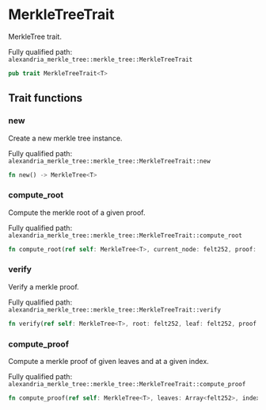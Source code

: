 # MerkleTreeTrait

MerkleTree trait.

Fully qualified path: `alexandria_merkle_tree::merkle_tree::MerkleTreeTrait`

```rust
pub trait MerkleTreeTrait<T>
```

## Trait functions

### new

Create a new merkle tree instance.

Fully qualified path: `alexandria_merkle_tree::merkle_tree::MerkleTreeTrait::new`

```rust
fn new() -> MerkleTree<T>
```


### compute_root

Compute the merkle root of a given proof.

Fully qualified path: `alexandria_merkle_tree::merkle_tree::MerkleTreeTrait::compute_root`

```rust
fn compute_root(ref self: MerkleTree<T>, current_node: felt252, proof: Span<felt252>) -> felt252
```


### verify

Verify a merkle proof.

Fully qualified path: `alexandria_merkle_tree::merkle_tree::MerkleTreeTrait::verify`

```rust
fn verify(ref self: MerkleTree<T>, root: felt252, leaf: felt252, proof: Span<felt252>) -> bool
```


### compute_proof

Compute a merkle proof of given leaves and at a given index.

Fully qualified path: `alexandria_merkle_tree::merkle_tree::MerkleTreeTrait::compute_proof`

```rust
fn compute_proof(ref self: MerkleTree<T>, leaves: Array<felt252>, index: u32) -> Span<felt252>
```


